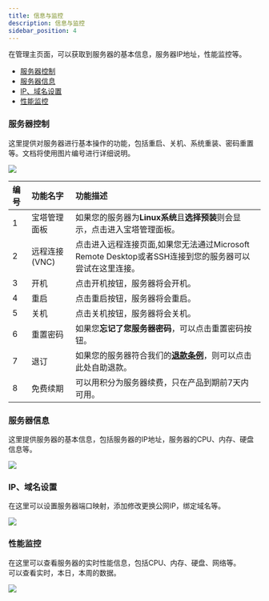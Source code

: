 ```yaml
---
title: 信息与监控
description: 信息与监控
sidebar_position: 4
---
```


在管理主页面，可以获取到服务器的基本信息，服务器IP地址，性能监控等。

* [服务器控制](#服务器控制)
* [服务器信息](#服务器信息)
* [IP、域名设置](#ip域名设置)
* [性能监控](#性能监控)


### 服务器控制

这里提供对服务器进行基本操作的功能，包括重启、关机、系统重装、密码重置等。文档将使用图片编号进行详细说明。

![](https://cn-sy1.rains3.com/rainyun-assets/Pic/2023/12/img_1701655084_cd6fa280bf96c22b17c95b6cff6756e2)

| 编号 | 功能名字      | 功能描述                                                              |
|:---|:----------|:------------------------------------------------------------------|
| 1  | 宝塔管理面板    | 如果您的服务器为**Linux系统**且**选择预装**则会显示，点击进入宝塔管理面板。                      |
| 2  | 远程连接(VNC) | 点击进入远程连接页面,如果您无法通过Microsoft Remote Desktop或者SSH连接到您的服务器可以尝试在这里连接。 |
| 3  | 开机        | 点击开机按钮，服务器将会开机。                                                   |
| 4  | 重启        | 点击重启按钮，服务器将会重启。                                                   |
| 5  | 关机        | 点击关机按钮，服务器将会关机。                                                   |
| 6  | 重置密码      | 如果您**忘记了您服务器密码**，可以点击重置密码按钮。                                      |
| 7  | 退订        | 如果您的服务器符合我们的[**退款条例**](/docs/account/refund)，则可以点击此处自助退款。         |
| 8  | 免费续期      | 可以用积分为服务器续费，只在产品到期前7天内可用。                                         |




### 服务器信息

这里提供服务器的基本信息，包括服务器的IP地址，服务器的CPU、内存、硬盘信息等。

![](https://cn-sy1.rains3.com/rainyun-assets/Pic/2023/12/img_1701937114_befe187f56277471c822191918972c57)                       


### IP、域名设置

在这里可以设置服务器端口映射，添加修改更换公网IP，绑定域名等。

![](https://cn-sy1.rains3.com/rainyun-assets/Pic/2023/12/img_1701661988_3f0b4e2e213d316cacfc74053f87aa69)

### 性能监控

在这里可以查看服务器的实时性能信息，包括CPU、内存、硬盘、网络等。<br/>
可以查看实时，本日，本周的数据。

![](https://cn-sy1.rains3.com/rainyun-assets/Pic/2023/12/img_1701832638_3e34d5ade46bd0f6ae9bd1aec67e1b71)




